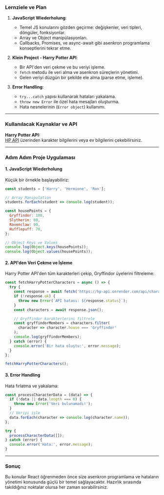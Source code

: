 

### **Lernziele ve Plan**
1. **JavaScript Wiederholung**:  
   - Temel JS konularını gözden geçirme: değişkenler, veri tipleri, döngüler, fonksiyonlar.
   - Array ve Object manipülasyonları.
   - Callbacks, Promises, ve async-await gibi asenkron programlama konseptlerini tekrar etme.

2. **Klein Project - Harry Potter API**:  
   - Bir API'den veri çekme ve bu veriyi işleme.
   - `fetch` metodu ile veri alma ve asenkron süreçlerin yönetimi.
   - Gelen veriyi düzgün bir şekilde ele alma (parse etme, işleme).

3. **Error Handling**:
   - `try...catch` yapısı kullanarak hataları yakalama.
   - `throw new Error` ile özel hata mesajları oluşturma.
   - Hata nesnelerinin (`Error object`) kullanımı.

---

### **Kullanılacak Kaynaklar ve API**
**Harry Potter API:**  
[HP API](https://hp-api.onrender.com/) üzerinden karakter bilgilerini veya ev bilgilerini çekebilirsiniz.

---

### **Adım Adım Proje Uygulaması**

#### 1. JavaScript Wiederholung
Küçük bir örnekle başlayabiliriz:
```javascript
const students = ['Harry', 'Hermione', 'Ron'];

// Array Manipulation
students.forEach(student => console.log(student));

const housePoints = {
  Gryffindor: 100,
  Slytherin: 80,
  Ravenclaw: 90,
  Hufflepuff: 70,
};

// Object Keys ve Values
console.log(Object.keys(housePoints));
console.log(Object.values(housePoints));
```

#### 2. API'den Veri Çekme ve İşleme
Harry Potter API'den tüm karakterleri çekip, Gryffindor üyelerini filtreleme:
```javascript
const fetchHarryPotterCharacters = async () => {
  try {
    const response = await fetch('https://hp-api.onrender.com/api/characters');
    if (!response.ok) {
      throw new Error(`API hatası: ${response.status}`);
    }
    const characters = await response.json();

    // Gryffindor karakterlerini filtrele
    const gryffindorMembers = characters.filter(
      character => character.house === 'Gryffindor'
    );
    console.log(gryffindorMembers);
  } catch (error) {
    console.error('Bir hata oluştu:', error.message);
  }
};

fetchHarryPotterCharacters();
```

#### 3. Error Handling
Hata fırlatma ve yakalama:
```javascript
const processCharacterData = (data) => {
  if (!data || data.length === 0) {
    throw new Error('Veri bulunamadı!');
  }
  // Veriyi işle
  data.forEach(character => console.log(character.name));
};

try {
  processCharacterData([]);
} catch (error) {
  console.error('Hata:', error.message);
}
```

---

### **Sonuç**
Bu konular React öğrenmeden önce size asenkron programlama ve hataların yönetimi konusunda güçlü bir temel sağlayacaktır. Hazırlık sırasında takıldığınız noktalar olursa her zaman sorabilirsiniz.